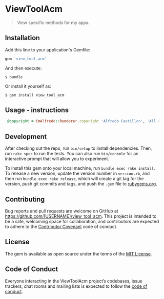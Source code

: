 # ViewToolAcm

>View specific methods for my apps.

## Installation

Add this line to your application's Gemfile:

```ruby
gem 'view_tool_acm'
```

And then execute:

    $ bundle

Or install it yourself as:

    $ gem install view_tool_acm

## Usage - instructions

```ruby
 @copyright = CmAlfredo::Renderer.copyright 'Alfredo Castillon', 'All rights reserved'
 ```

## Development

After checking out the repo, run `bin/setup` to install dependencies. Then, run `rake spec` to run the tests. You can also run `bin/console` for an interactive prompt that will allow you to experiment.

To install this gem onto your local machine, run `bundle exec rake install`. To release a new version, update the version number in `version.rb`, and then run `bundle exec rake release`, which will create a git tag for the version, push git commits and tags, and push the `.gem` file to [rubygems.org](https://rubygems.org).

## Contributing

Bug reports and pull requests are welcome on GitHub at https://github.com/[USERNAME]/view_tool_acm. This project is intended to be a safe, welcoming space for collaboration, and contributors are expected to adhere to the [Contributor Covenant](http://contributor-covenant.org) code of conduct.

## License

The gem is available as open source under the terms of the [MIT License](https://opensource.org/licenses/MIT).

## Code of Conduct

Everyone interacting in the ViewToolAcm project’s codebases, issue trackers, chat rooms and mailing lists is expected to follow the [code of conduct](https://github.com/[USERNAME]/view_tool_acm/blob/master/CODE_OF_CONDUCT.md).
